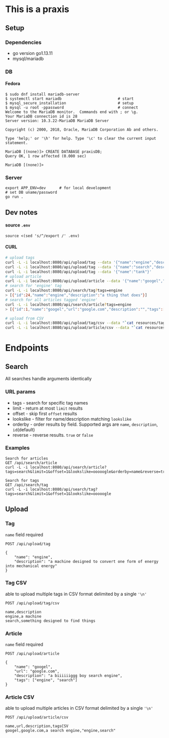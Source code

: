 # This is a praxis

## Setup

### Dependencies

* go version go1.13.11
* mysql/mariadb

### DB

#### Fedora

```
$ sudo dnf install mariadb-server
$ systemctl start mariadb                         # start
$ mysql_secure_installation                       # setup
$ mysql -u root -ppassword                        # connect
Welcome to the MariaDB monitor.  Commands end with ; or \g.
Your MariaDB connection id is 28
Server version: 10.3.22-MariaDB MariaDB Server

Copyright (c) 2000, 2018, Oracle, MariaDB Corporation Ab and others.

Type 'help;' or '\h' for help. Type '\c' to clear the current input statement.

MariaDB [(none)]> CREATE DATABASE praxisDB;
Query OK, 1 row affected (0.000 sec)

MariaDB [(none)]> 
```

### Server

```
export APP_ENV=dev      # for local development
# set DB uname/password
go run .
```

## Dev notes

#### source `.env`

`source <(sed 's/^/export /' .env)`

#### CURL

```bash
# upload tags
curl -L -i localhost:8080/api/upload/tag --data '{"name":"engine","description":"a thing that does"}'
curl -L -i localhost:8080/api/upload/tag --data '{"name":"search","description":"a thing that finds"}'
curl -L -i localhost:8080/api/upload/tag --data '{"name":"tank"}'
# upload article
curl -L -i localhost:8080/api/upload/article --data '{"name":"googel","url":"google.com","tags":["engine","search"]}'
# search for 'engine' tag
curl -L -i localhost:8080/api/search/tag?tags=engine
> [{"id":24,"name":"engine","description":"a thing that does"}]
# search for all articles tagged 'engine'
curl -L -i localhost:8080/api/search/article?tags=engine
> [{"id":1,"name":"googel","url":"google.com","description":"","tags":["engine","search"]}]

# upload from CSV
curl -L -i localhost:8080/api/upload/tag/csv --data "`cat resources/tags.csv`"
curl -L -i localhost:8080/api/upload/article/csv --data "`cat resources/articles.csv`"
```

# Endpoints

## Search

All searches handle arguments identically

### URL params

* tags - search for specific tag names
* limit - return at most `limit` results
* offset - skip first `offset` results
* lookslike - filter for name/description matching `lookslike`
* orderby - order results by field.  Supported args are `name`, `description`, `id`(default)
* reverse - reverse results.  `true` or `false`

### Examples

```
Search for articles
GET /api/search/article
curl -L -i localhost:8080/api/search/article?tags=search&limit=1&offset=1&lookslike=ooooogle&orderby=name&reverse=true

Search for tags
GET /api/search/tag
curl -L -i localhost:8080/api/search/tag?tags=search&limit=1&offset=1&lookslike=ooooogle
```

## Upload

### Tag

`name` field required

```
POST /api/upload/tag

{
    "name": "engine",
    "description": "a machine designed to convert one form of energy into mechanical energy"
}
```

### Tag CSV

able to upload multiple tags in CSV format delimited by a single `'\n'`

```
POST /api/upload/tag/csv

name,description
engine,a machine
search,something designed to find things
```

### Article

`name` field required

```
POST /api/upload/article

{
    "name": "googel",
    "url": "google.com",
    "description": "a biiiiiiggg boy search engine",
    "tags": ["engine", "search"]
}
```

### Article CSV

able to upload multiple articles in CSV format delimited by a single `'\n'`

```
POST /api/upload/article/csv

name,url,description,tagsCSV
googel,google.com,a search engine,"engine,search"
```
